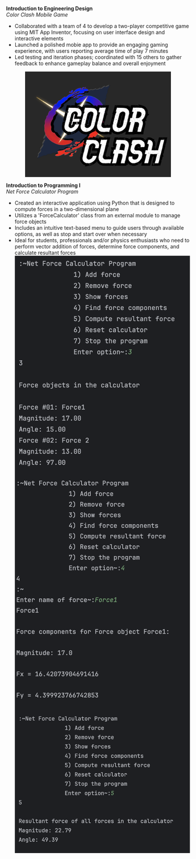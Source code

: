 **Introduction to Engineering Design**  
_Color Clash Mobile Game_  
* Collaborated with a team of 4 to develop a two-player competitive game using MIT App Inventor, focusing on user interface design and interactive elements
* Launched a polished mobie app to provide an engaging gaming experience, with users reporting average time of play 7 minutes
* Led testing and iteration phases; coordinated with 15 others to gather feedback to enhance gameplay balance and overall enjoyment
<img src="/assets/img/colorclash.png" alt="Color Clash Game Logo" style="display: block; margin:0 auto; width: 400px; height:auto;">

**Introduction to Programming I**  
_Net Force Calculator Program_  
* Created an interactive application using Python that is designed to compute forces in a two-dimensional plane
* Utilizes a 'ForceCalculator' class from an external module to manage force objects
* Includes an intuitive text-based menu to guide users through available options, as well as stop and start over when necessary
* Ideal for students, professionals and/or physics enthusiasts who need to perform vector addition of forces, determine force components, and calculate resultant forces
<img src="/assets/img/netforce3.png" alt="Option 3" style="display: block; margin:0 auto; width:auto; height:auto;"> <img src="/assets/img/netforce4.png" alt="Option 4" style="display: block; margin:0 auto; width:auto; height:auto;"> <img src="/assets/img/netforce5.png" alt="Option 5" style="display: block; margin:0 auto; width:auto; height:auto;">